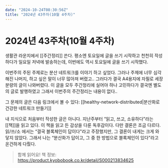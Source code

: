 ```yaml
---
date: "2024-10-24T08:30:56Z"
title: "2024년 43주차(10월 4주차)"
---
```


# 2024년 43주차(10월 4주차)

생활관 라운지에서 [[주간정리]] 쓴다. 평소엔 토요일에 글을 쓰기 시작하고 천천히 작성하다가 일요일 저녁에 발송하는데, 이번에도 역시 토요일에 글을 쓰기 시작했다.

이번주의 주된 주제로는 분산 네트워크를 이야기 하고 싶었다. 그러나 주제에 너무 심각해진 나머지, 하고 싶은 말이 너무 많아져 버렸고.. 그러다가 결국 A4용지에 자필로 세장 분량의 글이 나와버렸다. 이 글을 모두 주간정리에 실어야 하나 고민하다가 결국엔 별도의 글로 발행하였고 그래서 이번주의 주간정리는 내용이 없다..

그 문제의 글은 다음 링크에서 볼 수 있다: [[healthy-network-distributed|분산화로 건강한 네트워크 만들기]]

내 지식으로 처음부터 작성한 글은 아니다. 지난주부터 “읽고, 쓰고, 소유하다"라는 [[책]]을 읽고 있다. 이 책을 읽고 든 감상을 다룬 독후감이다. 다만 결론은 조금 다르다. 읽/쓰/소 에서는 “결국 블록체인이 답이다"라고 주장했지만, 그 결론이 내게는 크게 와닿지 않았다. 그래서 나는 “분산화가 답이고, 그 중 한 방법으로 블록체인이 있다"라고 온건하게 다뤘다.

> 함께 읽어요! 책 정보:
https://product.kyobobook.co.kr/detail/S000213834625